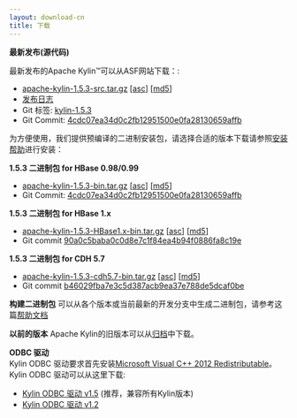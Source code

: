 ```yaml
---
layout: download-cn
title: 下载
---
```


__最新发布(源代码)__

最新发布的Apache Kylin™可以从ASF网站下载：:

* [apache-kylin-1.5.3-src.tar.gz](http://www.apache.org/dyn/closer.cgi/kylin/apache-kylin-1.5.3/apache-kylin-1.5.3-src.tar.gz) \[[asc](https://dist.apache.org/repos/dist/release/kylin/apache-kylin-1.5.3/apache-kylin-1.5.3-src.tar.gz.asc)\] \[[md5](https://dist.apache.org/repos/dist/release/kylin/apache-kylin-1.5.3/apache-kylin-1.5.3-src.tar.gz.md5)\]
* [发布日志](http://kylin.apache.org/docs15/release_notes.html)
* Git 标签: [kylin-1.5.3](https://github.com/apache/kylin/tree/kylin-1.5.3)
* Git Commit: [4cdc07ea34d0c2fb12951500e0fa28130659affb](https://github.com/apache/kylin/commit/4cdc07ea34d0c2fb12951500e0fa28130659affb)


为方便使用，我们提供预编译的二进制安装包，请选择合适的版本下载请参照[安装帮助](http://kylin.apache.org/docs15/install)进行安装：

__1.5.3 二进制包 for HBase 0.98/0.99__

* [apache-kylin-1.5.3-bin.tar.gz](http://www.apache.org/dyn/closer.cgi/kylin/apache-kylin-1.5.3/apache-kylin-1.5.3-bin.tar.gz) \[[asc](https://dist.apache.org/repos/dist/release/kylin/apache-kylin-1.5.3/apache-kylin-1.5.3-bin.tar.gz.asc)\] \[[md5](https://dist.apache.org/repos/dist/release/kylin/apache-kylin-1.5.3/apache-kylin-1.5.3-bin.tar.gz.md5)\]
* Git Commit: [4cdc07ea34d0c2fb12951500e0fa28130659affb](https://github.com/apache/kylin/commit/4cdc07ea34d0c2fb12951500e0fa28130659affb)

__1.5.3 二进制包 for HBase 1.x__

* [apache-kylin-1.5.3-HBase1.x-bin.tar.gz](http://www.apache.org/dyn/closer.cgi/kylin/apache-kylin-1.5.3/apache-kylin-1.5.3-HBase1.x-bin.tar.gz) \[[asc](https://dist.apache.org/repos/dist/release/kylin/apache-kylin-1.5.3/apache-kylin-1.5.3-HBase1.x-bin.tar.gz.asc)\] \[[md5](https://dist.apache.org/repos/dist/release/kylin/apache-kylin-1.5.3/apache-kylin-1.5.3-HBase1.x-bin.tar.gz.md5)\]
* Git commit [90a0c5baba0c0d8e7c1f84ea4b94f0886fa8c19e](https://github.com/apache/kylin/commit/90a0c5baba0c0d8e7c1f84ea4b94f0886fa8c19e)

__1.5.3 二进制包 for CDH 5.7__

* [apache-kylin-1.5.3-cdh5.7-bin.tar.gz](http://www.apache.org/dyn/closer.cgi/kylin/apache-kylin-1.5.3/apache-kylin-1.5.3-cdh5.7-bin.tar.gz) \[[asc](https://dist.apache.org/repos/dist/release/kylin/apache-kylin-1.5.3/apache-kylin-1.5.3-cdh5.7-bin.tar.gz.asc)\] \[[md5](https://dist.apache.org/repos/dist/release/kylin/apache-kylin-1.5.3/apache-kylin-1.5.3-cdh5.7-bin.tar.gz.md5)\]
* Git commit [b46029fba7e3c5d387acb9ea37e788de5dcaf0be](https://github.com/apache/kylin/commit/b46029fba7e3c5d387acb9ea37e788de5dcaf0be)

__构建二进制包__
可以从各个版本或当前最新的开发分支中生成二进制包，请参考这篇[帮助文档](https://kylin.apache.org/development/howto_package.html)

__以前的版本__
Apache Kylin的旧版本可以从[归档](https://archive.apache.org/dist/kylin/)中下载。

__ODBC 驱动__  
Kylin ODBC 驱动要求首先安装[Microsoft Visual C++ 2012 Redistributable]()。 
Kylin ODBC 驱动可以从这里下载:

* [Kylin ODBC 驱动 v1.5](http://kylin.apache.org/download/KylinODBCDriver-1.5.zip) (推荐，兼容所有Kylin版本)
* [Kylin ODBC 驱动 v1.2](http://kylin.apache.org/download/KylinODBCDriver-1.2.zip)
